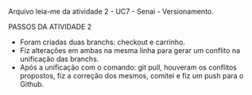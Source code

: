 Arquivo leia-me da atividade 2 -  UC7 - Senai - Versionamento.

PASSOS DA ATIVIDADE 2
- Foram criadas duas branchs: checkout e carrinho.
- Fiz alterações em ambas na mesma linha para gerar um conflito na unificação das branchs.
- Após a unificação com o comando: git pull, houveram os conflitos propostos, fiz a correção dos mesmos, comitei e fiz um push para o Github.